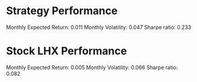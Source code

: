 # Strategy Performance
Monthly Expected Return: 0.011
Monthly Volatility: 0.047
Sharpe ratio: 0.233
# Stock LHX Performance
Monthly Expected Return: 0.005
Monthly Volatility: 0.066
Sharpe ratio: 0.082
